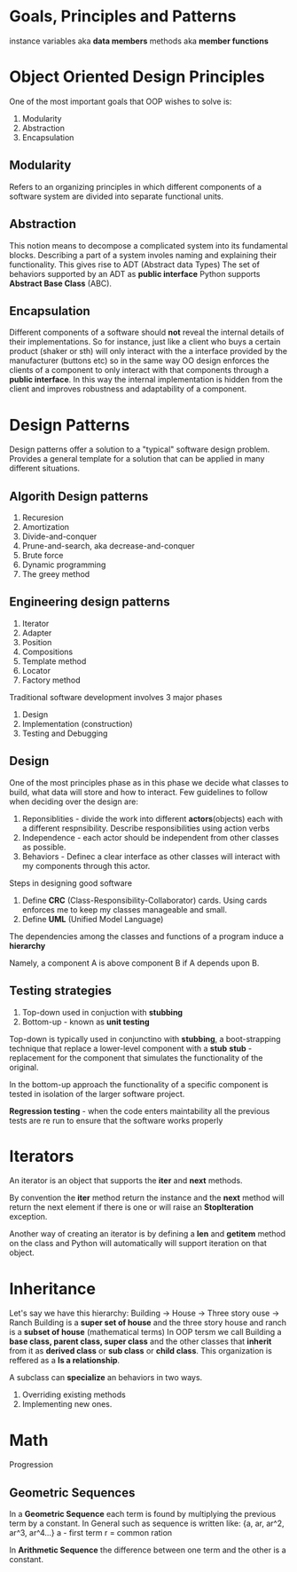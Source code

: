# Goals, Principles and Patterns
instance variables aka **data members**
methods aka **member functions**

# Object Oriented Design Principles
One of the most important goals that OOP wishes to solve is:
1. Modularity
2. Abstraction
3. Encapsulation

## Modularity
Refers to an organizing principles in which different components of a software system are divided into separate functional units.


## Abstraction
This notion means to decompose a complicated system into its fundamental blocks. Describing a part of a system involes naming and explaining their functionality.
This gives rise to ADT (Abstract data Types)
The set of behaviors supported by an ADT as **public interface**
Python supports **Abstract Base Class** (ABC).


## Encapsulation
Different components of a software should **not** reveal the internal details of their implementations.
So for instance, just like a client who buys a certain product (shaker or sth) will only interact with the a interface provided by the manufacturer (buttons etc) so in the same way OO design enforces the clients of a component to only interact with that components through a  **public interface**. In this way the internal implementation is hidden from the client and improves robustness and adaptability of a component.


# Design Patterns
Design patterns offer a solution to a "typical" software design problem.
Provides a general template for a solution that can be applied in many different situations.

## Algorith Design patterns
1. Recuresion
2. Amortization
3. Divide-and-conquer
4. Prune-and-search, aka decrease-and-conquer
5. Brute force
6. Dynamic programming
7. The greey method

## Engineering design patterns
1. Iterator
2. Adapter
3. Position
4. Compositions
5. Template method
6. Locator
7. Factory method


Traditional software development involves 3 major phases
1. Design
2. Implementation (construction)
3. Testing and Debugging

## Design
One of the most principles phase as in this phase we decide what classes to build, what data will store and how to interact.
Few guidelines to follow when deciding over the design are:
1. Reponsiblities - divide the work into different **actors**(objects) each with a different respnsibility. Describe responsibilities using action verbs
2. Independence - each actor should be independent from other classes as possible.
3. Behaviors - Definec a clear interface as other classes will interact with my components through this actor.



Steps in designing good software

1. Define **CRC** (Class-Responsibility-Collaborator) cards. Using cards enforces me to keep my classes manageable and small.
2. Define **UML** (Unified Model Language)


The dependencies among the classes and functions of a program induce a **hierarchy**

Namely, a component A is above component B if A depends upon B.

## Testing strategies
1. Top-down used in conjuction with **stubbing**
2. Bottom-up - known as **unit testing**

Top-down is typically used in conjunctino with **stubbing**, a boot-strapping technique that replace a lower-level component with a **stub**
**stub** - replacement for the component that simulates the functionality of the original.

In the bottom-up approach the functionality of a specific component is tested in isolation of the larger software project.

**Regression testing** - when the code enters maintability all the previous tests are re run to ensure that the software works properly



# Iterators
An iterator is an object that supports the __iter__ and __next__ methods.

By convention the __iter__ method return the instance and the __next__ method will return the next element if there is one or will raise an **StopIteration** exception.

Another way of creating an iterator is by defining a __len__ and __getitem__ method on the class and Python will automatically will support iteration on that object.



# Inheritance

Let's say we have this hierarchy:  Building -> House -> Three story ouse
                                                     -> Ranch
Building is a **super set of house** and the three story house and ranch is a **subset of house** (mathematical terms)
In OOP tersm we call Building a **base class, parent class, super class** and the other classes that **inherit** from it as **derived class** or **sub class** or **child class**.
This organization is reffered as a **Is a relationship**.


A subclass can **specialize** an behaviors in two ways.
1. Overriding existing methods
2. Implementing new ones.


# Math

Progression

## Geometric Sequences
In a **Geometric Sequence** each term is found by multiplying the previous term by a constant.
In General such as sequence is written like:
{a, ar, ar^2, ar^3, ar^4...}
a - first term
r = common ration

In **Arithmetic Sequence** the difference between one term and the other is a constant.